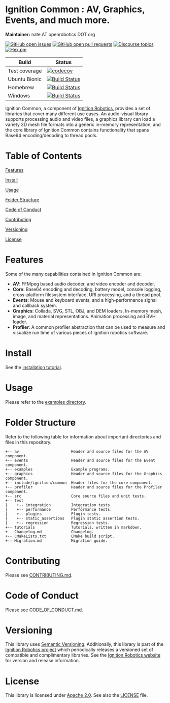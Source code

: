 # Ignition Common : AV, Graphics, Events, and much more.

**Maintainer:** nate AT openrobotics DOT org

[![GitHub open issues](https://img.shields.io/github/issues-raw/ignitionrobotics/ign-common.svg)](https://github.com/ignitionrobotics/ign-common/issues)
[![GitHub open pull requests](https://img.shields.io/github/issues-pr-raw/ignitionrobotics/ign-common.svg)](https://github.com/ignitionrobotics/ign-common/pulls)
[![Discourse topics](https://img.shields.io/discourse/https/community.gazebosim.org/topics.svg)](https://community.gazebosim.org)
[![Hex.pm](https://img.shields.io/hexpm/l/plug.svg)](https://www.apache.org/licenses/LICENSE-2.0)

Build | Status
-- | --
Test coverage | [![codecov](https://codecov.io/gh/ignitionrobotics/ign-common/branch/master/graph/badge.svg)](https://codecov.io/gh/ignitionrobotics/ign-common)
Ubuntu Bionic | [![Build Status](https://build.osrfoundation.org/buildStatus/icon?job=ignition_common-ci-master-bionic-amd64)](https://build.osrfoundation.org/job/ignition_common-ci-master-bionic-amd64)
Homebrew      | [![Build Status](https://build.osrfoundation.org/buildStatus/icon?job=ignition_common-ci-master-homebrew-amd64)](https://build.osrfoundation.org/job/ignition_common-ci-master-homebrew-amd64)
Windows       | [![Build Status](https://build.osrfoundation.org/buildStatus/icon?job=ignition_common-ci-master-windows7-amd64)](https://build.osrfoundation.org/job/ignition_common-ci-master-windows7-amd64)

Ignition Common, a component of [Ignition
Robotics](https://ignitionrobotics.org), provides a set of libraries that
cover many different use cases. An audio-visual library supports
processing audio and video files, a graphics library can load a variety 3D
mesh file formats into a generic in-memory representation, and the core
library of Ignition Common contains functionality that spans Base64
encoding/decoding to thread pools.

# Table of Contents

[Features](#features)

[Install](#install)

[Usage](#usage)

[Folder Structure](#folder-structure)

[Code of Conduct](#code-of-conduct)

[Contributing](#code-of-contributing)

[Versioning](#versioning)

[License](#license)

# Features

Some of the many capabilities contained in Ignition Common are:

* **AV**: FFMpeg based audio decoder, and video encoder and decoder.
* **Core**: Base64 encoding and decoding, battery model, console logging,
  cross-platform filesystem interface, URI processing, and a thread pool.
* **Events**: Mouse and keyboard events, and a high-performance signal and
callback system.
* **Graphics**: Collada, SVG, STL, OBJ, and DEM loaders. In-memory mesh,
  image, and material representations. Animation processing and BVH loader.
* **Profiler**: A common profiler abstraction that can be used to measure and
  visualize run time of various pieces of ignition robotics software.

# Install

See the [installation tutorial](https://ignitionrobotics.org/api/common/3.9/tutorials.html).

# Usage

Please refer to the [examples directory](https://github.com/ignitionrobotics/ign-common/raw/master/examples/).

# Folder Structure

Refer to the following table for information about important directories and files in this repository.

```
+-- av                       Header and source files for the AV component.
+-- events                   Header and source files for the Event component.
+-- examples                 Example programs.
+-- graphics                 Header and source files for the Graphics component.
+-- include/ignition/common  Header files for the core component.
+-- profiler                 Header and source files for the Profiler component.
+-- src                      Core source files and unit tests.
+-- test
|    +-- integration         Integration tests.
|    +-- performance         Performance tests.
|    +-- plugins             Plugin tests.
|    +-- static_assertions   Plugin static assertion tests.
|    +-- regression          Regression tests.
+-- tutorials                Tutorials, written in markdown.
+-- Changelog.md             Changelog.
+-- CMakeLists.txt           CMake build script.
+-- Migration.md             Migration guide.
```
# Contributing

Please see
[CONTRIBUTING.md](https://github.com/ignitionrobotics/ign-gazebo/blob/master/CONTRIBUTING.md).

# Code of Conduct

Please see
[CODE_OF_CONDUCT.md](https://github.com/ignitionrobotics/ign-gazebo/blob/master/CODE_OF_CONDUCT.md).

# Versioning

This library uses [Semantic Versioning](https://semver.org/). Additionally, this library is part of the [Ignition Robotics project](https://ignitionrobotics.org) which periodically releases a versioned set of compatible and complimentary libraries. See the [Ignition Robotics website](https://ignitionrobotics.org) for version and release information.

# License

This library is licensed under [Apache 2.0](https://www.apache.org/licenses/LICENSE-2.0). See also the [LICENSE](https://github.com/ignitionrobotics/ign-common/blob/master/LICENSE) file.
